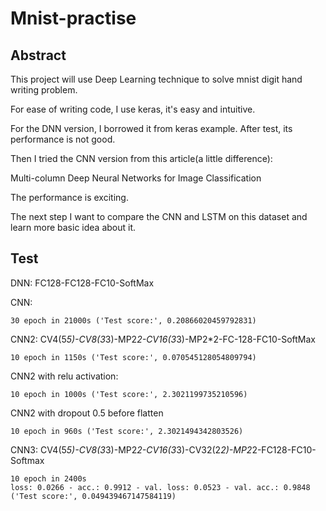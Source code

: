 # Mnist-practise

## Abstract

This project will use Deep Learning technique to solve mnist digit hand writing problem.

For ease of writing code, I use keras, it's easy and intuitive.

For the DNN version, I borrowed it from keras example. After test, its performance is not good.

Then I tried the CNN version from this article(a little difference):

Multi-column Deep Neural Networks for Image Classification

The performance is exciting.

The next step I want to compare the CNN and LSTM on this dataset and learn more basic idea about it.

## Test

DNN:  FC128-FC128-FC10-SoftMax

CNN:  
```
30 epoch in 21000s ('Test score:', 0.20866020459792831)
```

CNN2: CV4(5*5)-CV8(3*3)-MP2*2-CV16(3*3)-MP2*2-FC-128-FC10-SoftMax
```
10 epoch in 1150s ('Test score:', 0.070545128054809794)
```

CNN2 with relu activation:
```
10 epoch in 1000s ('Test score:', 2.3021199735210596)
```

CNN2 with dropout 0.5 before flatten
```
10 epoch in 960s ('Test score:', 2.3021494342803526)
```

CNN3: CV4(5*5)-CV8(3*3)-MP2*2-CV16(3*3)-CV32(2*2)-MP2*2-FC128-FC10-Softmax
```
10 epoch in 2400s 
loss: 0.0266 - acc.: 0.9912 - val. loss: 0.0523 - val. acc.: 0.9848
('Test score:', 0.049439467147584119)
```

